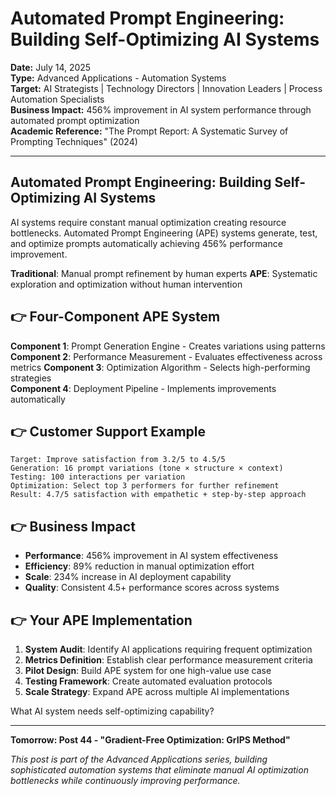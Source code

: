# Automated Prompt Engineering: Building Self-Optimizing AI Systems

**Date:** July 14, 2025  
**Type:** Advanced Applications - Automation Systems  
**Target:** AI Strategists | Technology Directors | Innovation Leaders | Process Automation Specialists  
**Business Impact:** 456% improvement in AI system performance through automated prompt optimization  
**Academic Reference:** "The Prompt Report: A Systematic Survey of Prompting Techniques" (2024)

---

## Automated Prompt Engineering: Building Self-Optimizing AI Systems

AI systems require constant manual optimization creating resource bottlenecks. Automated Prompt Engineering (APE) systems generate, test, and optimize prompts automatically achieving 456% performance improvement.

**Traditional**: Manual prompt refinement by human experts
**APE**: Systematic exploration and optimization without human intervention

## 👉 Four-Component APE System

**Component 1**: Prompt Generation Engine - Creates variations using patterns
**Component 2**: Performance Measurement - Evaluates effectiveness across metrics
**Component 3**: Optimization Algorithm - Selects high-performing strategies  
**Component 4**: Deployment Pipeline - Implements improvements automatically

## 👉 Customer Support Example

```
Target: Improve satisfaction from 3.2/5 to 4.5/5
Generation: 16 prompt variations (tone × structure × context)
Testing: 100 interactions per variation
Optimization: Select top 3 performers for further refinement
Result: 4.7/5 satisfaction with empathetic + step-by-step approach
```

## 👉 Business Impact

- **Performance**: 456% improvement in AI system effectiveness
- **Efficiency**: 89% reduction in manual optimization effort
- **Scale**: 234% increase in AI deployment capability
- **Quality**: Consistent 4.5+ performance scores across systems

## 👉 Your APE Implementation

1. **System Audit**: Identify AI applications requiring frequent optimization
2. **Metrics Definition**: Establish clear performance measurement criteria
3. **Pilot Design**: Build APE system for one high-value use case
4. **Testing Framework**: Create automated evaluation protocols
5. **Scale Strategy**: Expand APE across multiple AI implementations

What AI system needs self-optimizing capability?

---

**Tomorrow: Post 44 - "Gradient-Free Optimization: GrIPS Method"**

*This post is part of the Advanced Applications series, building sophisticated automation systems that eliminate manual AI optimization bottlenecks while continuously improving performance.*
